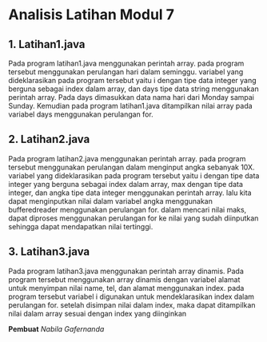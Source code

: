 # Analisis Latihan Modul 7
## 1. Latihan1.java
Pada program latihan1.java menggunakan perintah array. pada program tersebut menggunakan perulangan hari dalam seminggu. variabel yang dideklarasikan pada program tersebut yaitu i dengan tipe data integer yang berguna sebagai index dalam array, dan days tipe data string menggunakan perintah array. Pada days dimasukkan data nama hari dari Monday sampai Sunday. Kemudian pada program latihan1.java ditampilkan nilai array pada variabel days menggunakan perulangan for.

## 2. Latihan2.java
Pada program latihan2.java menggunakan perintah array. pada program tersebut menggunakan perulangan dalam menginput angka sebanyak 10X. variabel yang dideklarasikan pada program tersebut yaitu i dengan tipe data integer yang berguna sebagai index dalam array, max dengan tipe data integer, dan angka tipe data integer menggunakan perintah array. lalu kita dapat menginputkan nilai dalam variabel angka menggunakan bufferedreader menggunakan perulangan for. dalam mencari nilai maks, dapat diproses menggunakan perulangan for ke nilai yang sudah diinputkan sehingga dapat mendapatkan nilai tertinggi.

## 3. Latihan3.java
Pada program latihan3.java menggunakan perintah array dinamis. Pada program tersebut menggunakan array dinamis dengan variabel alamat untuk menyimpan nilai name, tel, dan alamat menggunakan index. pada program tersebut variabel i digunakan untuk mendeklarasikan index dalam perulangan for. setelah disimpan nilai dalam index, maka dapat ditampilkan nilai dalam array sesuai dengan index yang diinginkan

**Pembuat**
*Nabila Gafernanda*


